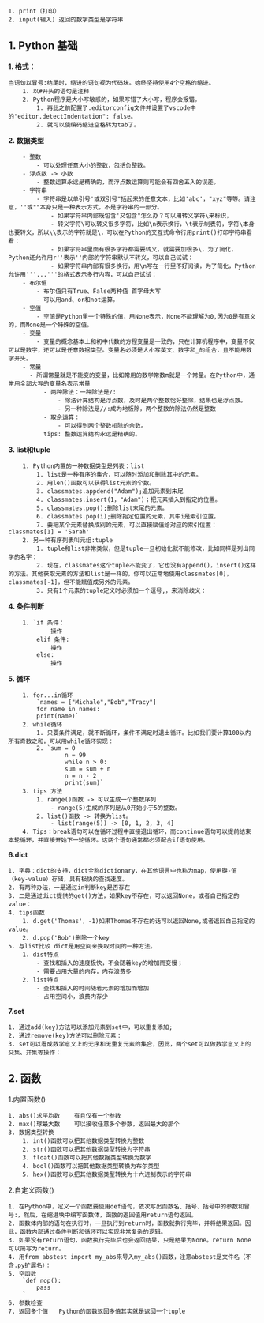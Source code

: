
    1. print（打印）
    2. input(输入) 返回的数字类型是字符串

## 1. Python 基础 ##

**1. 格式：**

    当语句以冒号:结尾时，缩进的语句视为代码块。始终坚持使用4个空格的缩进。
        1. 以#开头的语句是注释
        2. Python程序是大小写敏感的，如果写错了大小写，程序会报错。
            1. 再此之前配置了.editorconfig文件并设置了vscode中的"editor.detectIndentation": false。
            2. 就可以使编码缩进空格转为tab了。

**2. 数据类型**

        - 整数 
            - 可以处理任意大小的整数，包括负整数。
        - 浮点数 -> 小数
            - 整数运算永远是精确的，而浮点数运算则可能会有四舍五入的误差。
        - 字符串
            - 字符串是以单引号'或双引号"括起来的任意文本，比如'abc'，"xyz"等等。请注意，''或""本身只是一种表示方式，不是字符串的一部分。
                - 如果字符串内部既包含'又包含"怎么办？可以用转义字符\来标识，
                - 转义字符\可以转义很多字符，比如\n表示换行，\t表示制表符，字符\本身也要转义，所以\\表示的字符就是\，可以在Python的交互式命令行用print()打印字符串看看：
                - 如果字符串里面有很多字符都需要转义，就需要加很多\，为了简化，Python还允许用r''表示''内部的字符串默认不转义，可以自己试试：
                - 如果字符串内部有很多换行，用\n写在一行里不好阅读，为了简化，Python允许用'''...'''的格式表示多行内容，可以自己试试：
        - 布尔值
            - 布尔值只有True、False两种值 首字母大写
            - 可以用and、or和not运算。
        - 空值
            - 空值是Python里一个特殊的值，用None表示，None不能理解为0,因为0是有意义的，而None是一个特殊的空值。
        - 变量
            - 变量的概念基本上和初中代数的方程变量是一致的，只在计算机程序中，变量不仅可以是数字，还可以是任意数据类型。变量名必须是大小写英文、数字和_的组合，且不能用数字开头。
        - 常量
          - 所谓常量就是不能变的变量，比如常用的数学常数π就是一个常量。在Python中，通常用全部大写的变量名表示常量
              - 两种除法：一种除法是/:
                  - 除法计算结构是浮点数，及时是两个整数恰好整除，结果也是浮点数。
                  - 另一种除法是//:成为地板除，两个整数的除法仍然是整数
              - 取余运算：
                  - 可以得到两个整数相除的余数。
              tips: 整数运算结构永远是精确的。

**3. list和tuple**

        1. Python内置的一种数据类型是列表：list
            1. list是一种有序的集合，可以随时添加和删除其中的元素。
            2. 用len()函数可以获得list元素的个数。
            3. classmates.appdend("Adam");追加元素到末尾
            4. classmates.insert(1，"Adam")；把元素插入到指定的位置。
            5. classmates.pop();删除list末尾的元素。
            6. classmates.pop(i);删除指定位置的元素，其中i是索引位置。
            7. 要把某个元素替换成别的元素，可以直接赋值给对应的索引位置：classmates[1] = 'Sarah'
        2. 另一种有序列表叫元组:tuple
            1. tuple和list非常类似，但是tuple一旦初始化就不能修改，比如同样是列出同学的名字：
            2. 现在，classmates这个tuple不能变了，它也没有append()，insert()这样的方法。其他获取元素的方法和list是一样的，你可以正常地使用classmates[0]，classmates[-1]，但不能赋值成另外的元素。
            3. 只有1个元素的tuple定义时必须加一个逗号,，来消除歧义：

**4. 条件判断**

        1. `if 条件：
                操作
            elif 条件:
                操作
            else:
                操作

**5. 循环**

        1. for...in循环
            `names = ["Michale","Bob","Tracy"]
            for name in names:
            print(name)`
        2. while循环
            1. 只要条件满足，就不断循环，条件不满足时退出循环。比如我们要计算100以内所有奇数之和，可以用while循环实现：
            2. `sum = 0
                    n = 99
                    while n > 0:
                    sum = sum + n
                    n = n - 2
                    print(sum)`
        3. tips 方法
            1. range()函数 -> 可以生成一个整数序列
                - range(5)生成的序列是从0开始小于5的整数。
            2. list()函数 -> 转换为list。
                - list(range(5)) -> [0, 1, 2, 3, 4]
        4. Tips：break语句可以在循环过程中直接退出循环，而continue语句可以提前结束本轮循环，并直接开始下一轮循环。这两个语句通常都必须配合if语句使用。

**6.dict**

    1. 字典：dict的支持，dict全称dictionary，在其他语言中也称为map，使用键-值（key-value）存储，具有极快的查找速度。
    2. 有两种办法，一是通过in判断key是否存在
    3. 二是通过dict提供的get()方法，如果key不存在，可以返回None，或者自己指定的value：
    4. tips函数
        1. d.get('Thomas'，-1)如果Thomas不存在的话可以返回None,或者返回自己指定的value。
        2. d.pop('Bob')删除一个key
    5. 与list比较 dict是用空间来换取时间的一种方法。
        1. dist特点
            - 查找和插入的速度极快，不会随着key的增加而变慢；
            - 需要占用大量的内存，内存浪费多
        2. list特点
            - 查找和插入的时间随着元素的增加而增加
            - 占用空间小，浪费内存少

**7.set**

    1. 通过add(key)方法可以添加元素到set中，可以重复添加;
    2. 通过remove(key)方法可以删除元素：
    3. set可以看成数学意义上的无序和无重复元素的集合，因此，两个set可以做数学意义上的交集、并集等操作：

## 2. 函数 ##

1.内置函数()
    
    1. abs()求平均数    有且仅有一个参数
    2. max()球最大数    可以接收任意多个参数，返回最大的那个
    3. 数据类型转换
        1. int()函数可以把其他数据类型转换为整数
        2. str()函数可以把其他数据类型转换为字符串
        3. float()函数可以把其他数据类型转换为数字
        4. bool()函数可以把其他数据类型转换为布尔类型
        5. hex()函数可以把其他数据类型转换为十六进制表示的字符串

2.自定义函数()

    1. 在Python中，定义一个函数要使用def语句，依次写出函数名、括号、括号中的参数和冒号:，然后，在缩进块中编写函数体，函数的返回值用return语句返回。
    2. 函数体内部的语句在执行时，一旦执行到return时，函数就执行完毕，并将结果返回。因此，函数内部通过条件判断和循环可以实现非常复杂的逻辑。
    3. 如果没有return语句，函数执行完毕后也会返回结果，只是结果为None。return None可以简写为return。
    4. 用from abstest import my_abs来导入my_abs()函数，注意abstest是文件名（不含.py扩展名）：
    5. 空函数
        `def nop():
            pass
        `
    6. 参数检查
    7. 返回多个值   Python的函数返回多值其实就是返回一个tuple